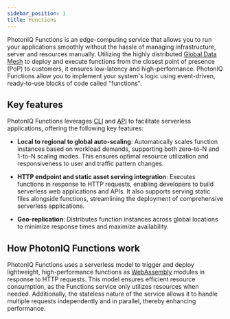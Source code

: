 ```yaml
---
sidebar_position: 1
title: Functions
---
```


PhotonIQ Functions is an edge-computing service that allows you to run your applications smoothly without the hassle of managing infrastructure, server and resources manually. Utilizing the highly distributed [Global Data Mesh](https://www.macrometa.com/platform/global-data-mesh) to deploy and execute functions from the closest point of presence (PoP) to customers, it ensures low-latency and high-performance. PhotonIQ Functions allow you to implement your system's logic using event-driven, ready-to-use blocks of code called "functions".

## Key features

PhotonIQ Functions leverages [CLI](./04-faas-commands/index.md) and [API](https://www.macrometa.com/docs/apiFaas#/) to facilitate serverless applications, offering the following key features:

- **Local to regional to global auto-scaling**: Automatically scales function instances based on workload demands, supporting both zero-to-N and 1-to-N scaling modes. This ensures optimal resource utilization and responsiveness to user and traffic pattern changes.

- **HTTP endpoint and static asset serving integration**: Executes functions in response to HTTP requests, enabling developers to build serverless web applications and APIs. It also supports serving static files alongside functions, streamlining the deployment of comprehensive serverless applications.

- **Geo-replication**: Distributes function instances across global locations to minimize response times and maximize availability.



<grid cols={3}>
 <card
    heading="Quickstart"
    description="Create and deploy your first function in minutes."
    href="functions-quickstart"
  />
   <card
    heading="Functions CLI commands"
    description="Explore CLI commands for managing functions."
    href="faas-commands"
  />
   <card
    heading="Functions API"
    description="Integrate functions into your application via API."
    href="https://www.macrometa.com/docs/apiFaas#/"
  />
 </grid> 

## How PhotonIQ Functions work
PhotonIQ Functions uses a serverless model to trigger and deploy lightweight, high-performance functions as [WebAssembly](https://webassembly.org/) modules in response to HTTP requests. This model ensures efficient resource consumption, as the Functions service only utilizes resources when needed. Additionally, the stateless nature of the service allows it to handle multiple requests independently and in parallel, thereby enhancing performance.

